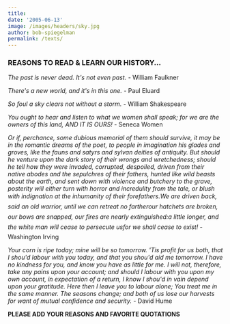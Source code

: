 ```yaml
---
title:
date: '2005-06-13'
image: /images/headers/sky.jpg
author: bob-spiegelman
permalink: /texts/
---
```

### REASONS TO READ & LEARN OUR HISTORY...

_The past is never dead. It's not even past._ - William Faulkner  

_There's a new world, and it's in this one._ - Paul Eluard  

_So foul a sky clears not without a storm._ - William Shakespeare  

_You ought to hear and listen to what we women shall speak; for we are the owners of this land, AND IT IS OURS!_ - Seneca Women  

_Or if, perchance, some dubious memorial of them should survive, it may be in the romantic dreams of the poet, to people in imagination his glades and groves, like the fauns and satyrs and sylvan deities of antiquity. But should he venture upon the dark story of their wrongs and wretchedness; should he tell how they were invaded, corrupted, despoiled, driven from their native abodes and the sepulchres of their fathers, hunted like wild beasts about the earth, and sent down with violence and butchery to the grave, posterity will either turn with horror and incredulity from the tale, or blush with indignation at the inhumanity of their forefathers.We are driven back, said an old warrior, until we can retreat no fartherour hatchets are broken, our bows are snapped, our fires are nearly extinguished:a little longer, and the white man will cease to persecute usfor we shall cease to exist!_ - Washington Irving  

_Your corn is ripe today; mine will be so tomorrow. 'Tis profit for us both, that I shou'd labour with you today, and that you shou'd aid me tomorrow. I have no kindness for you, and know you have as little for me. I will not, therefore, take any pains upon your account; and should I labour with you upon my own account, in expectation of a return, I know I shou'd in vain depend upon your gratitude. Here then I leave you to labour alone; You treat me in the same manner. The seasons change; and both of us lose our harvests for want of mutual confidence and security._ - David Hume  

**PLEASE ADD YOUR REASONS AND FAVORITE QUOTATIONS**
